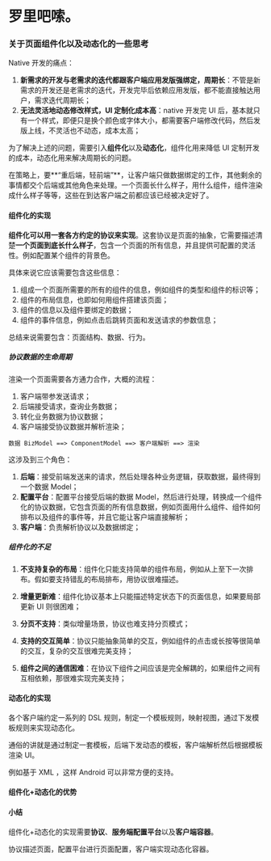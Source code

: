 # 罗里吧嗦。



### 关于页面组件化以及动态化的一些思考



Native 开发的痛点：

1. **新需求的开发与老需求的迭代都跟客户端应用发版强绑定，周期长**：不管是新需求的开发还是老需求的迭代，开发完毕后依赖应用发版，都不能直接触达用户，需求迭代周期长；
2. **无法灵活地动态修改样式，UI 定制化成本高**：native 开发完 UI 后，基本就只有一个样式，即便只是换个颜色或字体大小，都需要客户端修改代码，然后发版上线，不灵活也不动态，成本太高；



为了解决上述的问题，需要引入**组件化**以及**动态化**，组件化用来降低 UI 定制开发的成本，动态化用来解决周期长的问题。

在策略上，要**“重后端，轻前端”**，让客户端只做数据绑定的工作，其他剩余的事情都交个后端或其他角色来处理。一个页面长什么样子，用什么组件，组件渲染成什么样子等等，这些在到达客户端之前都应该已经被决定好了。



#### 组件化的实现



**组件化可以用一套各方约定的协议来实现**。这套协议是页面的抽象，它需要描述清楚**一个页面到底长什么样子**，包含一个页面的所有信息，并且提供可配置的灵活性。例如配置某个组件的背景色。



具体来说它应该需要包含这些信息：

1. 组成一个页面所需要的所有的组件的信息，例如组件的类型和组件的标识等；
2. 组件的布局信息，也即如何用组件搭建该页面；
3. 组件的信息以及组件要绑定的数据；
4. 组件的事件信息，例如点击后跳转页面和发送请求的参数信息；



总结来说需要包含：页面结构、数据、行为。





##### 协议数据的生命周期



渲染一个页面需要各方通力合作，大概的流程：

1. 客户端带参发送请求；
2. 后端接受请求，查询业务数据；
3. 转化业务数据为协议数据；
4. 客户端接受协议数据并解析渲染；



`数据 BizModel ==> ComponentModel ==> 客户端解析 ==> 渲染`



这涉及到三个角色：

1. **后端**：接受前端发送来的请求，然后处理各种业务逻辑，获取数据，最终得到一个数据 Model；
2. **配置平台**：配置平台接受后端的数据 Model，然后进行处理，转换成一个组件化的协议数据，它包含页面的所有信息数据，例如页面用什么组件、组件如何排布以及组件的事件等，并且它能让客户端直接解析；
3. **客户端**：负责解析协议以及数据绑定；



##### 组件化的不足



1. **不支持复杂的布局**：组件化只能支持简单的组件布局，例如从上至下一次排布。假如要支持错乱的布局排布，用协议很难描述。

2. **增量更新难**：组件化协议基本上只能描述特定状态下的页面信息，如果要局部更新 UI 则很困难；
3. **分页不支持**：类似增量场景，协议也难支持分页模式；
4. **支持的交互简单**：协议只能抽象简单的交互，例如组件的点击或长按等很简单的交互，复杂的交互很难完美支持；
5. **组件之间的通信困难**：在协议下组件之间应该是完全解耦的，如果组件之间有互相依赖，那很难实现完美支持；



#### 动态化的实现



各个客户端约定一系列的 DSL 规则，制定一个模板规则，映射视图，通过下发模板规则来实现动态化。

通俗的讲就是通过制定一套模板，后端下发动态的模板，客户端解析然后根据模板渲染 UI。



例如基于 XML ，这样 Android 可以非常方便的支持。



#### 组件化+动态化的优势



#### 小结

组件化+动态化的实现需要**协议**、**服务端配置平台**以及**客户端容器**。

协议描述页面，配置平台进行页面配置，客户端实现动态化容器。

